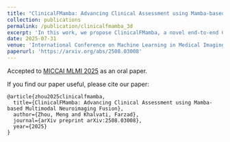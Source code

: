 ```yaml
---
title: "ClinicalFMamba: Advancing Clinical Assessment using Mamba-based Multimodal Neuroimaging Fusion"
collection: publications
permalink: /publication/clinicalfmamba_3d
excerpt: 'In this work, we propose ClinicalFMamba, a novel end-to-end CNN-Mamba hybrid architecture that synergistically combines local and global feature modeling for 2D and 3D images. We further design a tri-plane scanning strategy for effectively learning volumetric dependencies in 3D images. Comprehensive evaluations on three datasets demonstrate the superior fusion performance across multiple quantitative metrics while achieving real-time fusion. We further validate the clinical utility of our approach on downstream 2D/3D brain tumor classification tasks, achieving superior performance over baseline methods. Our method establishes a new paradigm for efficient multimodal medical image fusion suitable for real-time clinical deployment.'
date: 2025-07-31
venue: 'International Conference on Machine Learning in Medical Imaging, held in conjunction with MICCAI'
paperurl: 'https://arxiv.org/abs/2508.03008'
---
```


Accepted to [MICCAI MLMI 2025](https://sites.google.com/view/mlmi2025/) as an oral paper.

If you find our paper useful, please cite our paper:

```{bibtex}
@article{zhou2025clinicalfmamba,
  title={ClinicalFMamba: Advancing Clinical Assessment using Mamba-based Multimodal Neuroimaging Fusion},
  author={Zhou, Meng and Khalvati, Farzad},
  journal={arXiv preprint arXiv:2508.03008},
  year={2025}
}
```